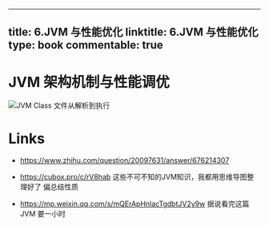 
---
title: 6.JVM 与性能优化
linktitle: 6.JVM 与性能优化
type: book
commentable: true
---

# JVM 架构机制与性能调优

![JVM Class 文件从解析到执行](https://s1.ax1x.com/2020/11/07/B44OUS.png)

# Links

- https://www.zhihu.com/question/20097631/answer/676214307

- https://cubox.pro/c/rV8hab 这些不可不知的JVM知识，我都用思维导图整理好了 偏总结性质

- https://mp.weixin.qq.com/s/mQErApHnlacTgdbtJV2y9w 据说看完这篇 JVM 要一小时 
    